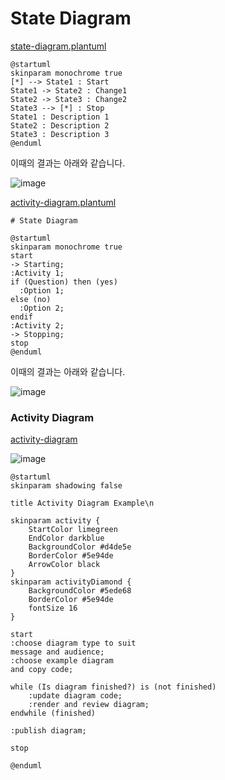 # State Diagram

[state-diagram.plantuml](https://github.com/joelparkerhenderson/plantuml-examples/blob/master/doc/state-diagram/state-diagram.plantuml.txt)

```text
@startuml
skinparam monochrome true
[*] --> State1 : Start
State1 -> State2 : Change1
State2 -> State3 : Change2
State3 --> [*] : Stop
State1 : Description 1
State2 : Description 2
State3 : Description 3
@enduml
```

이때의 결과는 아래와 같습니다.

![image](https://github.com/user-attachments/assets/be9ea374-6641-44a6-98f9-db569f2ec411)


[activity-diagram.plantuml](https://github.com/joelparkerhenderson/plantuml-examples/blob/master/doc/activity-diagram/activity-diagram.plantuml.txt)

```text
# State Diagram

@startuml
skinparam monochrome true
start
-> Starting;
:Activity 1;
if (Question) then (yes)
  :Option 1;
else (no)
  :Option 2;
endif
:Activity 2;
-> Stopping;
stop
@enduml
```

이때의 결과는 아래와 같습니다.

![image](https://github.com/user-attachments/assets/f6832e19-315b-4cec-8631-9885a003fecd)

### Activity Diagram

[activity-diagram](https://github.com/mattjhayes/PlantUML-Examples/blob/master/docs/Misc/BlogSource/activity-diagram.txt)

![image](https://github.com/user-attachments/assets/b7386a41-40f2-4a54-9285-553c72922158)

```text
@startuml
skinparam shadowing false

title Activity Diagram Example\n

skinparam activity {
    StartColor limegreen
    EndColor darkblue
    BackgroundColor #d4de5e
    BorderColor #5e94de
    ArrowColor black
}
skinparam activityDiamond {
    BackgroundColor #5ede68
    BorderColor #5e94de
    fontSize 16
}

start
:choose diagram type to suit 
message and audience;
:choose example diagram
and copy code;

while (Is diagram finished?) is (not finished)
    :update diagram code;
    :render and review diagram;
endwhile (finished)

:publish diagram;

stop

@enduml
```
